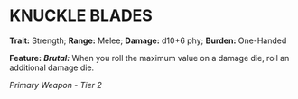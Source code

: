 ﻿# KNUCKLE BLADES

**Trait:** Strength; **Range:** Melee; **Damage:** d10+6 phy; **Burden:** One-Handed

**Feature:** ***Brutal:*** When you roll the maximum value on a damage die, roll an additional damage die.

*Primary Weapon - Tier 2*
